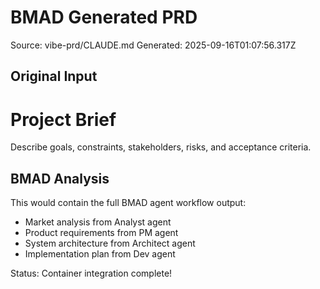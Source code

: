 # BMAD Generated PRD

Source: vibe-prd/CLAUDE.md
Generated: 2025-09-16T01:07:56.317Z

## Original Input
# Project Brief
Describe goals, constraints, stakeholders, risks, and acceptance criteria.

## BMAD Analysis
This would contain the full BMAD agent workflow output:
- Market analysis from Analyst agent
- Product requirements from PM agent
- System architecture from Architect agent
- Implementation plan from Dev agent

Status: Container integration complete!
